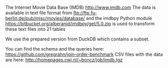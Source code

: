 The Internet Movie Data Base (IMDB) http://www.imdb.com
The data is available in text file format from ftp://ftp.fu-berlin.de/pub/misc/movies/database/
and the imdbpy Python module https://bitbucket.org/alberanid/imdbpy/get/5.0.zip
is used to transform these text files into 21 tables

We use the prepared version from DuckDB which contains a subset.

You can find the schema and the queries here: https://github.com/gregrahn/join-order-benchmark
CSV files with the data are here: http://homepages.cwi.nl/~boncz/job/imdb.tgz

